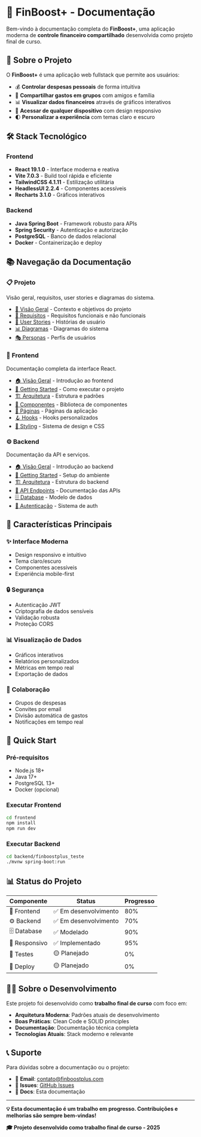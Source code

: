 # 🚀 FinBoost+ - Documentação

Bem-vindo à documentação completa do **FinBoost+**, uma aplicação moderna de **controle financeiro compartilhado** desenvolvida como projeto final de curso.

## 📱 Sobre o Projeto

O **FinBoost+** é uma aplicação web fullstack que permite aos usuários:

- 💰 **Controlar despesas pessoais** de forma intuitiva
- 👥 **Compartilhar gastos em grupos** com amigos e família
- 📊 **Visualizar dados financeiros** através de gráficos interativos
- 📱 **Acessar de qualquer dispositivo** com design responsivo
- 🌓 **Personalizar a experiência** com temas claro e escuro

## 🛠️ Stack Tecnológico

### Frontend
- **React 19.1.0** - Interface moderna e reativa
- **Vite 7.0.3** - Build tool rápida e eficiente
- **TailwindCSS 4.1.11** - Estilização utilitária
- **HeadlessUI 2.2.4** - Componentes acessíveis
- **Recharts 3.1.0** - Gráficos interativos

### Backend
- **Java Spring Boot** - Framework robusto para APIs
- **Spring Security** - Autenticação e autorização
- **PostgreSQL** - Banco de dados relacional
- **Docker** - Containerização e deploy

## 📚 Navegação da Documentação

### 📋 **Projeto**
Visão geral, requisitos, user stories e diagramas do sistema.

- [📖 Visão Geral](project/overview.md) - Contexto e objetivos do projeto
- [📝 Requisitos](project/requirements.md) - Requisitos funcionais e não funcionais
- [👤 User Stories](project/user-stories.md) - Histórias de usuário
- [📊 Diagramas](project/diagrams.md) - Diagramas do sistema
- [🎭 Personas](project/personas.md) - Perfis de usuários

### 🎨 **Frontend**
Documentação completa da interface React.

- [🏠 Visão Geral](frontend/index.md) - Introdução ao frontend
- [🚀 Getting Started](frontend/getting-started.md) - Como executar o projeto
- [🏗️ Arquitetura](frontend/architecture.md) - Estrutura e padrões
- [🧩 Componentes](frontend/components.md) - Biblioteca de componentes
- [📄 Páginas](frontend/pages.md) - Páginas da aplicação
- [🪝 Hooks](frontend/hooks.md) - Hooks personalizados
- [🎨 Styling](frontend/styling.md) - Sistema de design e CSS

### ⚙️ **Backend**
Documentação da API e serviços.

- [🏠 Visão Geral](backend/index.md) - Introdução ao backend
- [🚀 Getting Started](backend/getting-started.md) - Setup do ambiente
- [🏗️ Arquitetura](backend/architecture.md) - Estrutura do backend
- [🔌 API Endpoints](backend/api-endpoints.md) - Documentação das APIs
- [🗄️ Database](backend/database.md) - Modelo de dados
- [🔐 Autenticação](backend/authentication.md) - Sistema de auth

## 🎯 Características Principais

### ✨ **Interface Moderna**
- Design responsivo e intuitivo
- Tema claro/escuro
- Componentes acessíveis
- Experiência mobile-first

### 🔒 **Segurança**
- Autenticação JWT
- Criptografia de dados sensíveis
- Validação robusta
- Proteção CORS

### 📊 **Visualização de Dados**
- Gráficos interativos
- Relatórios personalizados
- Métricas em tempo real
- Exportação de dados

### 👥 **Colaboração**
- Grupos de despesas
- Convites por email
- Divisão automática de gastos
- Notificações em tempo real

## 🚀 Quick Start

### Pré-requisitos
- Node.js 18+ 
- Java 17+
- PostgreSQL 13+
- Docker (opcional)

### Executar Frontend
```bash
cd frontend
npm install
npm run dev
```

### Executar Backend
```bash
cd backend/finboostplus_teste
./mvnw spring-boot:run
```

## 📊 Status do Projeto

| **Componente** | **Status** | **Progresso** |
|----------------|------------|---------------|
| 🎨 Frontend | ✅ Em desenvolvimento | 80% |
| ⚙️ Backend | ✅ Em desenvolvimento | 70% |
| 🗄️ Database | ✅ Modelado | 90% |
| 📱 Responsivo | ✅ Implementado | 95% |
| 🧪 Testes | 🟡 Planejado | 0% |
| 🚀 Deploy | 🟡 Planejado | 0% |

## 👨‍💻 Sobre o Desenvolvimento

Este projeto foi desenvolvido como **trabalho final de curso** com foco em:

- **Arquitetura Moderna**: Padrões atuais de desenvolvimento
- **Boas Práticas**: Clean Code e SOLID principles
- **Documentação**: Documentação técnica completa
- **Tecnologias Atuais**: Stack moderno e relevante

## 📞 Suporte

Para dúvidas sobre a documentação ou o projeto:

- 📧 **Email**: contato@finboostplus.com
- 💬 **Issues**: [GitHub Issues](https://github.com/seu-usuario/finboostplus-app/issues)
- 📖 **Docs**: Esta documentação

---

**💡 Esta documentação é um trabalho em progresso. Contribuições e melhorias são sempre bem-vindas!**

**🎓 Projeto desenvolvido como trabalho final de curso - 2025**
